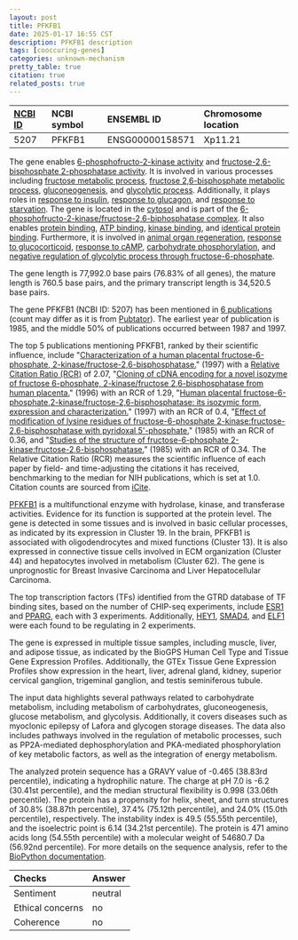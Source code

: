```yaml
---
layout: post
title: PFKFB1
date: 2025-01-17 16:55 CST
description: PFKFB1 description
tags: [cooccuring-genes]
categories: unknown-mechanism
pretty_table: true
citation: true
related_posts: true
---
```




| [NCBI ID](https://www.ncbi.nlm.nih.gov/gene/5207) | NCBI symbol | ENSEMBL ID | Chromosome location |
| :-------- | :------- | :-------- | :------- |
| 5207  | PFKFB1 | ENSG00000158571 | Xp11.21  |



The gene enables [6-phosphofructo-2-kinase activity](https://amigo.geneontology.org/amigo/term/GO:0003873) and [fructose-2,6-bisphosphate 2-phosphatase activity](https://amigo.geneontology.org/amigo/term/GO:0004331). It is involved in various processes including [fructose metabolic process](https://amigo.geneontology.org/amigo/term/GO:0006000), [fructose 2,6-bisphosphate metabolic process](https://amigo.geneontology.org/amigo/term/GO:0006003), [gluconeogenesis](https://amigo.geneontology.org/amigo/term/GO:0006094), and [glycolytic process](https://amigo.geneontology.org/amigo/term/GO:0006096). Additionally, it plays roles in [response to insulin](https://amigo.geneontology.org/amigo/term/GO:0032868), [response to glucagon](https://amigo.geneontology.org/amigo/term/GO:0033762), and [response to starvation](https://amigo.geneontology.org/amigo/term/GO:0042594). The gene is located in the [cytosol](https://amigo.geneontology.org/amigo/term/GO:0005829) and is part of the [6-phosphofructo-2-kinase/fructose-2,6-biphosphatase complex](https://amigo.geneontology.org/amigo/term/GO:0043540). It also enables [protein binding](https://amigo.geneontology.org/amigo/term/GO:0005515), [ATP binding](https://amigo.geneontology.org/amigo/term/GO:0005524), [kinase binding](https://amigo.geneontology.org/amigo/term/GO:0019900), and [identical protein binding](https://amigo.geneontology.org/amigo/term/GO:0042802). Furthermore, it is involved in [animal organ regeneration](https://amigo.geneontology.org/amigo/term/GO:0031100), [response to glucocorticoid](https://amigo.geneontology.org/amigo/term/GO:0051384), [response to cAMP](https://amigo.geneontology.org/amigo/term/GO:0051591), [carbohydrate phosphorylation](https://amigo.geneontology.org/amigo/term/GO:0046835), and [negative regulation of glycolytic process through fructose-6-phosphate](https://amigo.geneontology.org/amigo/term/GO:1904539).


The gene length is 77,992.0 base pairs (76.83% of all genes), the mature length is 760.5 base pairs, and the primary transcript length is 34,520.5 base pairs.


The gene PFKFB1 (NCBI ID: 5207) has been mentioned in [6 publications](https://pubmed.ncbi.nlm.nih.gov/?term=%22PFKFB1%22) (count may differ as it is from [Pubtator](https://academic.oup.com/nar/article/47/W1/W587/5494727)). The earliest year of publication is 1985, and the middle 50% of publications occurred between 1987 and 1997.


The top 5 publications mentioning PFKFB1, ranked by their scientific influence, include "[Characterization of a human placental fructose-6-phosphate, 2-kinase/fructose-2,6-bisphosphatase.](https://pubmed.ncbi.nlm.nih.gov/9276680)" (1997) with a [Relative Citation Ratio (RCR)](https://journals.plos.org/plosbiology/article?id=10.1371/journal.pbio.1002541) of 2.07, "[Cloning of cDNA encoding for a novel isozyme of fructose 6-phosphate, 2-kinase/fructose 2,6-bisphosphatase from human placenta.](https://pubmed.ncbi.nlm.nih.gov/8830046)" (1996) with an RCR of 1.29, "[Human placental fructose-6-phosphate,2-kinase/fructose-2,6-bisphosphatase: its isozymic form, expression and characterization.](https://pubmed.ncbi.nlm.nih.gov/9404080)" (1997) with an RCR of 0.4, "[Effect of modification of lysine residues of fructose-6-phosphate 2-kinase:fructose-2,6-bisphosphatase with pyridoxal 5'-phosphate.](https://pubmed.ncbi.nlm.nih.gov/2997189)" (1985) with an RCR of 0.36, and "[Studies of the structure of fructose-6-phosphate 2-kinase:fructose-2,6-bisphosphatase.](https://pubmed.ncbi.nlm.nih.gov/3000438)" (1985) with an RCR of 0.34. The Relative Citation Ratio (RCR) measures the scientific influence of each paper by field- and time-adjusting the citations it has received, benchmarking to the median for NIH publications, which is set at 1.0. Citation counts are sourced from [iCite](https://icite.od.nih.gov).


[PFKFB1](https://www.proteinatlas.org/ENSG00000158571-PFKFB1) is a multifunctional enzyme with hydrolase, kinase, and transferase activities. Evidence for its function is supported at the protein level. The gene is detected in some tissues and is involved in basic cellular processes, as indicated by its expression in Cluster 19. In the brain, PFKFB1 is associated with oligodendrocytes and mixed functions (Cluster 13). It is also expressed in connective tissue cells involved in ECM organization (Cluster 44) and hepatocytes involved in metabolism (Cluster 62). The gene is unprognostic for Breast Invasive Carcinoma and Liver Hepatocellular Carcinoma.


The top transcription factors (TFs) identified from the GTRD database of TF binding sites, based on the number of CHIP-seq experiments, include [ESR1](https://www.ncbi.nlm.nih.gov/gene/2099) and [PPARG](https://www.ncbi.nlm.nih.gov/gene/5468), each with 3 experiments. Additionally, [HEY1](https://www.ncbi.nlm.nih.gov/gene/23462), [SMAD4](https://www.ncbi.nlm.nih.gov/gene/4089), and [ELF1](https://www.ncbi.nlm.nih.gov/gene/1997) were each found to be regulating in 2 experiments.





The gene is expressed in multiple tissue samples, including muscle, liver, and adipose tissue, as indicated by the BioGPS Human Cell Type and Tissue Gene Expression Profiles. Additionally, the GTEx Tissue Gene Expression Profiles show expression in the heart, liver, adrenal gland, kidney, superior cervical ganglion, trigeminal ganglion, and testis seminiferous tubule.


The input data highlights several pathways related to carbohydrate metabolism, including metabolism of carbohydrates, gluconeogenesis, glucose metabolism, and glycolysis. Additionally, it covers diseases such as myoclonic epilepsy of Lafora and glycogen storage diseases. The data also includes pathways involved in the regulation of metabolic processes, such as PP2A-mediated dephosphorylation and PKA-mediated phosphorylation of key metabolic factors, as well as the integration of energy metabolism.



The analyzed protein sequence has a GRAVY value of -0.465 (38.83rd percentile), indicating a hydrophilic nature. The charge at pH 7.0 is -6.2 (30.41st percentile), and the median structural flexibility is 0.998 (33.06th percentile). The protein has a propensity for helix, sheet, and turn structures of 30.8% (38.87th percentile), 37.4% (75.12th percentile), and 24.0% (15.0th percentile), respectively. The instability index is 49.5 (55.55th percentile), and the isoelectric point is 6.14 (34.21st percentile). The protein is 471 amino acids long (54.55th percentile) with a molecular weight of 54680.7 Da (56.92nd percentile). For more details on the sequence analysis, refer to the [BioPython documentation](https://biopython.org/docs/1.75/api/Bio.SeqUtils.ProtParam.html).





| Checks    | Answer |
| :-------- | :------- |
| Sentiment  | neutral   |
| Ethical concerns | no     |
| Coherence    | no    |
